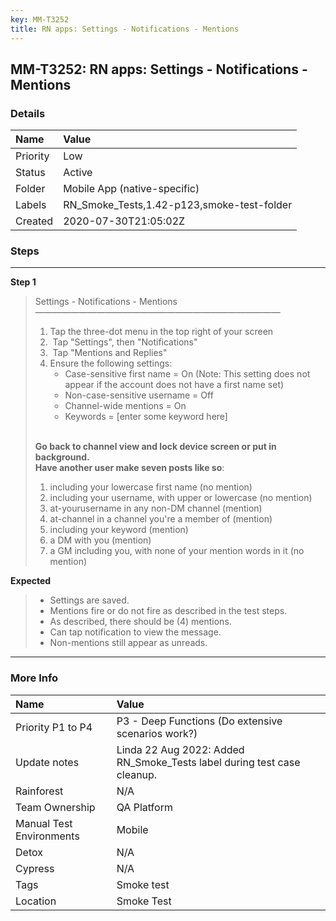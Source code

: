 ```yaml
---
key: MM-T3252
title: RN apps: Settings - Notifications - Mentions
---
```


## MM-T3252: RN apps: Settings - Notifications - Mentions

### Details

| Name     | Value                                      |
| :------- | :----------------------------------------- |
| Priority | Low                                        |
| Status   | Active                                     |
| Folder   | Mobile App (native-specific)               |
| Labels   | RN_Smoke_Tests,1.42-p123,smoke-test-folder |
| Created  | 2020-07-30T21:05:02Z                       |

### Steps

<hr/>

**Step 1**

> <article>Settings - Notifications - Mentions<br>————————————————————————————<ol><li>Tap the three-dot menu in the top right of your screen</li><li>&nbsp;Tap "Settings", then "Notifications"</li><li>&nbsp;Tap "Mentions and Replies"</li><li>Ensure the following settings:<ul><li>Case-sensitive first name = On (Note: This setting does not appear if the account does not have a first name set)</li><li>Non-case-sensitive username = Off</li><li>Channel-wide mentions = On</li><li>Keywords = [enter some keyword here]</li></ul></li></ol><br><strong>Go back to channel view and lock device screen or put in background.<br>Have another user make seven posts like so</strong>:<ol><li>including your lowercase first name (no mention)</li><li> including your username, with upper or lowercase (no mention)</li><li> at-yourusername in any non-DM channel (mention)</li><li> at-channel in a channel you're a member of (mention)</li><li> including your keyword (mention)</li><li> a DM with you (mention)</li><li>a GM including you, with none of your mention words in it (no mention)</li></ol></article>

**Expected**

> <article><ul><li>Settings are saved.</li><li>Mentions fire or do not fire as described in the test steps.</li><li>As described, there should be (4) mentions.</li><li>Can tap notification to view the message.</li><li>Non-mentions still appear as unreads.</li></ul></article>

<hr/>

### More Info

| Name                     | Value                                                                   |
| :----------------------- | :---------------------------------------------------------------------- |
| Priority P1 to P4        | P3 - Deep Functions (Do extensive scenarios work?)                      |
| Update notes             | Linda 22 Aug 2022: Added RN_Smoke_Tests label during test case cleanup. |
| Rainforest               | N/A                                                                     |
| Team Ownership           | QA Platform                                                             |
| Manual Test Environments | Mobile                                                                  |
| Detox                    | N/A                                                                     |
| Cypress                  | N/A                                                                     |
| Tags                     | Smoke test                                                              |
| Location                 | Smoke Test                                                              |
